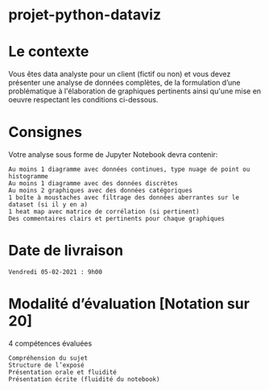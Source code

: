 # projet-python-dataviz

# Le contexte 
Vous êtes data analyste pour un client (fictif ou non) et vous devez présenter une analyse de données complètes, de la formulation d’une problématique à l'élaboration de graphiques pertinents ainsi qu'une mise en oeuvre respectant les conditions ci-dessous. 

# Consignes 

Votre analyse sous forme de Jupyter Notebook devra contenir:

    Au moins 1 diagramme avec données continues, type nuage de point ou histogramme
    Au moins 1 diagramme avec des données discrètes
    Au moins 2 graphiques avec des données catégoriques
    1 boîte à moustaches avec filtrage des données aberrantes sur le dataset (si il y en a)
    1 heat map avec matrice de corrélation (si pertinent)
    Des commentaires clairs et pertinents pour chaque graphiques 


# Date de livraison 
	Vendredi 05-02-2021 : 9h00

# Modalité d’évaluation [Notation sur 20]

4 compétences évaluées 

    Compréhension du sujet 
    Structure de l’exposé 
    Présentation orale et fluidité 
    Présentation écrite (fluidité du notebook)